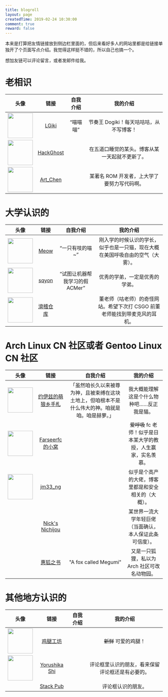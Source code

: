 ```yaml
---
title: blogroll
layout: page
createdTime: 2019-02-24 10:30:00
comment: true
reward: false
---
```

本来是打算把友情链接放到侧边栏里面的，但后来看好多人的网站里都是给链接单独开了个页面写点介绍。我觉得这样挺不错的，所以自己也搞一个。

想加友链可以评论留言，或者发邮件给我。

# 老相识

| 头像 | 链接 | 自我介绍 | 我的介绍 |
| :------------: | :------------: | :------------: | :------------: |
| <img src="https://lgiki.cc/images/avatar.jpg" style="width: 5em;"> | [LGiki](https://lgiki.cc/) | “喵喵喵” | 节奏王 Dogiki！每天咕咕咕，从不写博客！ |
| <img src="http://www.hackghost.com/image/logo.jpg" style="width: 5em;"> | [HackGhost](http://www.hackghost.com/) |  | 在五道口睡觉的某头。博客从某一天起就不更新了。 |
| <img src="https://chenxy.moe/pic/chen.jpg" style="width: 5em;"> | [Art_Chen](https://chenxy.moe/) |  | 某著名 ROM 开发者，上大学了要努力写代码啊。|

# 大学认识的

| 头像 | 链接 | 自我介绍 | 我的介绍 |
| :------------: | :------------: | :------------: | :------------: |
| <img src="https://lrscy.github.io/img/avatar.jpg" style="width: 5em;"> | [Meow](https://lrscy.github.io/) | “一只有吱的喵~” | 刚入学的时候认识的学长，似乎也是一只猫，现在大概在美国呼吸自由的空气（大雾）。 |
| <img src="https://tvax4.sinaimg.cn/crop.0.0.480.480.180/005ttpDdly8fwz8wsaiw5j30dc0dcwfu.jpg" style="width: 5em;"> | [sqyon](https://sqyon.com/) | “试图让机器帮我学习的假 ACMer” | 优秀的学弟，一定是优秀的学弟。 |
| <img src="https://avatars0.githubusercontent.com/u/11513730?s=460&v=4" style="width: 5em;"> | [滑稽仓库](http://huaji.store/) |  | 董老师（咕老师）的奇怪网站。希望下次打 CSGO 前董老师能找到带麦克风的耳机。 |

# Arch Linux CN 社区或者 Gentoo Linux CN 社区

| 头像 | 链接 | 自我介绍 | 我的介绍 |
| :------------: | :------------: | :------------: | :------------: |
| <img src="https://blog.yoitsu.moe/theme/images/wiki.png" style="width: 5em;"> | [约伊兹的萌狼乡手札](https://blog.yoitsu.moe/) | 「虽然咱长久以来被尊为神，且被束缚在这块土地上，但咱根本不是什么伟大的神。咱就是咱。咱是赫萝。」 | 我大概能理解这是个什么物种吧……反正我是猫。 |
| <img src="https://farseerfc.me/images/avatar.jpg" style="width: 5em;"> | [Farseerfc 的小窝](https://farseerfc.me/) |  | ~~爱呼吸~~ fc 老师！似乎是日本某大学的教授，人生赢家，实名羡慕。 |
| <img src="https://avatars0.githubusercontent.com/u/10167884?s=460&v=4" style="width: 5em;"> | [jm33\_ng](https://jm33.me/) |  | 似乎是个高产的大佬，博客里都是和安全相关的（大概）。 |
|  | [Nick's Nichijou](https://nichi.co/) |  | 某世界一流大学年轻巨佬（当面确认，本人保证此条可信度）。 |
|  | [惠狐之书](https://blog.megumifox.com/) | "A fox called Megumi" | 又是一只狐狸，私以为 Arch 社区可改名动物园。 |

# 其他地方认识的

| 头像 | 链接 | 自我介绍 | 我的介绍 |
| :------------: | :------------: | :------------: | :------------: |
| <img src="https://avatars1.githubusercontent.com/u/21106371?s=460&v=4" style="width: 5em;"> | [鸡腿工坊](https://jitui.moe/) |  | ~~新鲜~~ 可爱的鸡腿！ |
| <img src="https://avatars1.githubusercontent.com/u/25676311?s=460&v=4" style="width: 5em;"> | [Yorushika Shi](https://sh.yorushika.live/) |  | 评论框里认识的朋友，看来保留评论框还是有必要的。 |
|  | [Stack Pub](https://www.opfanswyx.top/) |  | 评论框认识的朋友。 |
